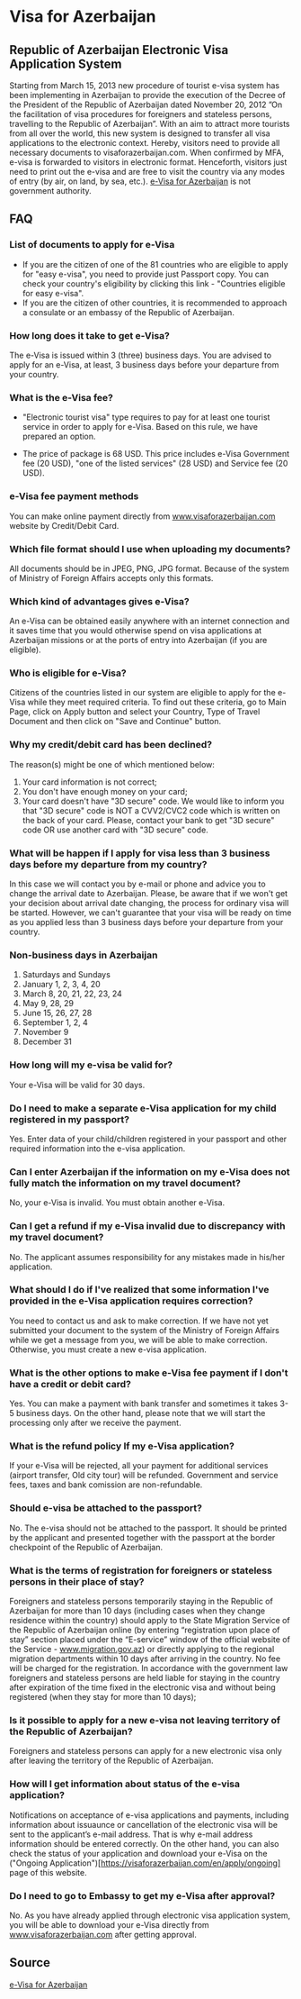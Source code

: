 # Visa for Azerbaijan
## Republic of Azerbaijan Electronic Visa Application System

Starting from March 15, 2013 new procedure of tourist e-visa system has been implementing in Azerbaijan to provide the execution of the Decree of the President of the Republic of Azerbaijan dated November 20, 2012 ”On the facilitation of visa procedures for foreigners and stateless persons, travelling to the Republic of Azerbaijan”.
With an aim to attract more tourists from all over the world, this new system is designed to transfer all visa applications to the electronic context. Hereby, visitors need to provide all necessary documents to visaforazerbaijan.com. When confirmed by MFA, e-visa is forwarded to visitors in electronic format. Henceforth, visitors just need to print out the e-visa and are free to visit the country via any modes of entry (by air, on land, by sea, etc.).
[e-Visa for Azerbaijan](https://visaforazerbaijan/en/apply/now/urgent) is not government authority.

## FAQ
### List of documents to apply for e-Visa
* If you are the citizen of one of the 81 countries who are eligible to apply for "easy e-visa", you need to provide just Passport copy. You can check your country's eligibility by clicking this link - "Countries eligible for easy e-visa".
* If you are the citizen of other countries, it is recommended to approach a consulate or an embassy of the Republic of Azerbaijan.

### How long does it take to get e-Visa?
The e-Visa is issued within 3 (three) business days. You are advised to apply for an e-Visa, at least, 3 business days before your departure from your country.

### What is the e-Visa fee?
* "Electronic tourist visa" type requires to pay for at least one tourist service in order to apply for e-Visa. Based on this rule, we have prepared an option.

* The price of package is 68 USD. This price includes e-Visa Government fee (20 USD), "one of the listed services" (28 USD) and Service fee (20 USD).

### e-Visa fee payment methods
You can make online payment directly from www.visaforazerbaijan.com website by Credit/Debit Card.

### Which file format should I use when uploading my documents?
All documents should be in JPEG, PNG, JPG format. Because of the system of Ministry of Foreign Affairs accepts only this formats.

### Which kind of advantages gives e-Visa?
An e-Visa can be obtained easily anywhere with an internet connection and it saves time that you would otherwise spend on visa applications at Azerbaijan missions or at the ports of entry into Azerbaijan (if you are eligible).

### Who is eligible for e-Visa?
Citizens of the countries listed in our system are eligible to apply for the e-Visa while they meet required criteria. To find out these criteria, go to Main Page, click on Apply button and select your Country, Type of Travel Document and then click on "Save and Continue" button.

### Why my credit/debit card has been declined?
The reason(s) might be one of which mentioned below:
1. Your card information is not correct;
2. You don't have enough money on your card;
3. Your card doesn't have "3D secure" code. We would like to inform you that "3D secure" code is NOT a CVV2/CVC2 code which is written on the back of your card. Please, contact your bank to get "3D secure" code OR use another card with "3D secure" code.

### What will be happen if I apply for visa less than 3 business days before my departure from my country?
In this case we will contact you by e-mail or phone and advice you to change the arrival date to Azerbaijan.
Please, be aware that if we won't get your decision about arrival date changing, the process for ordinary visa will be started. However, we can't guarantee that your visa will be ready on time as you applied less than 3 business days before your departure from your country. 

### Non-business days in Azerbaijan
1. Saturdays and Sundays
2. January 1, 2, 3, 4, 20 
3. March 8, 20, 21, 22, 23, 24
4. May 9, 28, 29
5. June 15, 26, 27, 28
6. September 1, 2, 4
7. November 9
8. December 31

### How long will my e-visa be valid for?
Your e-Visa will be valid for 30 days.

### Do I need to make a separate e-Visa application for my child registered in my passport?
Yes. Enter data of your child/children registered in your passport and other required information into the e-visa application.

### Can I enter Azerbaijan if the information on my e-Visa does not fully match the information on my travel document?
No, your e-Visa is invalid. You must obtain another e-Visa.

### Can I get a refund if my e-Visa invalid due to discrepancy with my travel document?
No. The applicant assumes responsibility for any mistakes made in his/her application. 

### What should I do if I've realized that some information I've provided in the e-Visa application requires correction?
You need to contact us and ask to make correction. If we have not yet submitted your document to the system of the Ministry of Foreign Affairs while we get a message from you, we will be able to make correction. Otherwise, you must create a new e-visa application.

### What is the other options to make e-Visa fee payment if I don't have a credit or debit card?
Yes. You can make a payment with bank transfer and sometimes it takes 3-5 business days. On the other hand, please note that we will start the processing only after we receive the payment.

### What is the refund policy If my e-Visa application?
If your e-Visa will be rejected, all your payment for additional services (airport transfer, Old city tour) will be refunded. Government and service fees, taxes and bank comission are non-refundable.

### Should e-visa be attached to the passport?
No. The e-visa should not be attached to the passport. It should be printed by the applicant and presented together with the passport at the border checkpoint of the Republic of Azerbaijan.

### What is the terms of registration for foreigners or stateless persons in their place of stay?
Foreigners and stateless persons temporarily staying in the Republic of Azerbaijan for more than 10 days (including cases when they change residence within the country) should apply to the State Migration Service of the Republic of Azerbaijan online (by entering “registration upon place of stay” section placed under the “E-service” window of the official website of the Service - www.migration.gov.az) or directly applying to the regional migration departments within 10 days after arriving in the country. No fee will be charged for the registration. In accordance with the government law foreigners and stateless persons are held liable for staying in the country after expiration of the time fixed in the electronic visa and without being registered (when they stay for more than 10 days);

### Is it possible to apply for a new e-visa not leaving territory of the Republic of Azerbaijan?
Foreigners and stateless persons can apply for a new electronic visa only after leaving the territory of the Republic of Azerbaijan.

### How will I get information about status of the e-visa application?
Notifications on acceptance of e-visa applications and payments, including information about issuaunce or cancellation of the electronic visa will be sent to the applicant’s e-mail address. That is why e-mail address information should be entered correctly.
On the other hand, you can also check the status of your application and download your e-Visa on the ("Ongoing Application")[https://visaforazerbaijan.com/en/apply/ongoing] page of this website.

### Do I need to go to Embassy to get my e-Visa after approval?
No. As you have already applied through electronic visa application system, you will be able to download your e-Visa directly from www.visaforazerbaijan.com after getting approval.

## Source
[e-Visa for Azerbaijan](https://visaforazerbaijan)
